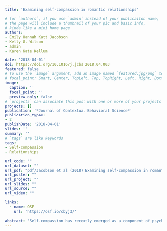 ```yaml
---
title: 'Examining self-compassion in romantic relationships'

# for `authors`, if you use `admin` instead of your publicaiton name,
# the page will include a thumbnail of your pic and basic info,
# kinda like a mini home page
authors:
- Emily Hannah Katt Jacobson
- Kelly G. Wilson
- admin
- Karen Kate Kellum

date: '2018-04-01'
doi: https://doi.org/10.1016/j.jcbs.2018.04.003
featured: false
# To use the `image` argument, add an image named `featured.jpg/png` to your page's folder.
# focal_point: Smart, Center, TopLeft, Top, TopRight, Left, Right, BottomLeft, Bottom, BottomRight.
image:
  caption: ''
  focal_point: ''
  preview_only: false
# `projects` can associate this post with one or more of your projects
projects: []
publication: '*Journal of Contextual Behavioral Science*'
publication_types:
- 2
publishDate: '2018-04-01'
slides: ''
summary: ''
# `tags` are like keywords
tags:
- Self-compassion
- Relationships

url_code: ""
url_dataset: ""
url_pdf: "pdf/Jacobson et al (2018) Examining self-compassion in romantic relationships.pdf"
url_poster: ""
url_project: ""
url_slides: ""
url_source: ""
url_video: ""

links:
  - name: OSF
    url: 'https://osf.io/cbyj3/'
    
abstract: 'Self-compassion has recently emerged as a component of psychological health. Research on self-compassion processes shows that self-compassion is related to lower levels of psychological distress and higher levels of positive affect. The current study examined the extent to which self-compassion is related to the quality of romantic relationships. Undergraduates (*n* = 261) completed online self-report questionnaires assessing self-compassion and relationship quality. Correlational and hierarchical multiple regression analyses were conducted in order to assess the relation between self-compassion and relationship quality. Results indicated that self-compassion was moderately positively correlated with relationship quality, and that self-compassion was a unique, if weak, predictor of relationship quality. Implications of these findings for romantic relationships are discussed.'
---
```



